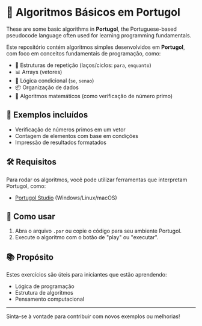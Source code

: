 
# 📘 Algoritmos Básicos em Portugol

These are some basic algorithms in **Portugol**, the Portuguese-based pseudocode language often used for learning programming fundamentals.

Este repositório contém algoritmos simples desenvolvidos em **Portugol**, com foco em conceitos fundamentais de programação, como:

- 🔁 Estruturas de repetição (laços/ciclos: `para`, `enquanto`)
- 📊 Arrays (vetores)
- 🧠 Lógica condicional (`se`, `senao`)
- 📦 Organização de dados
- 🔢 Algoritmos matemáticos (como verificação de número primo)

## 📄 Exemplos incluídos

- Verificação de números primos em um vetor
- Contagem de elementos com base em condições
- Impressão de resultados formatados

## 🛠 Requisitos

Para rodar os algoritmos, você pode utilizar ferramentas que interpretam Portugol, como:

- [Portugol Studio](https://github.com/univali/Portugol-Studio) (Windows/Linux/macOS)

## 🚀 Como usar

1. Abra o arquivo `.por` ou copie o código para seu ambiente Portugol.
2. Execute o algoritmo com o botão de "play" ou "executar".

## 📚 Propósito

Estes exercícios são úteis para iniciantes que estão aprendendo:

- Lógica de programação
- Estrutura de algoritmos
- Pensamento computacional

---

Sinta-se à vontade para contribuir com novos exemplos ou melhorias!



